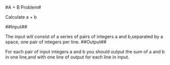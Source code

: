 #A + B Problem#

Calculate a + b

##Input##

The input will consist of a series of pairs of integers a and b,separated by a space, one pair of integers per line.
##Output##

For each pair of input integers a and b you should output the sum of a and b in one line,and with one line of output for each line in input.
